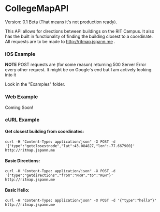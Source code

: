 # CollegeMapAPI
Version: 0.1 Beta (That means it's not production ready).

This API allows for directions between buildings on the RIT Campus. It also has the built in functionality of finding the building closest to a coordinate. All requests are to be made to http://ritmap.jspann.me .
### iOS Example
**NOTE** POST requests are (for some reason) returning 500 Server Error every other request. It might be on Google's end but I am actively looking into it

Look in the "Examples" folder.

### Web Example
Coming Soon!

### cURL Example
#### Get closest building from coordinates:
	curl -H "Content-Type: application/json" -X POST -d '{"type":"getclosestnode","lat":43.084827,"lon":-77.667900}' http://ritmap.jspann.me

#### Basic Directions:
	curl -H "Content-Type: application/json" -X POST -d '{"type":"getdirections","from":"NRH","to":"KGH"}' http://ritmap.jspann.me


#### Basic Hello:
	curl -H "Content-Type: application/json" -X POST -d '{"type":"hello"}' http://ritmap.jspann.me
	

